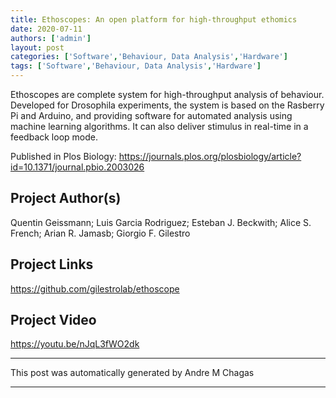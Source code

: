 ```yaml
---
title: Ethoscopes: An open platform for high-throughput ethomics
date: 2020-07-11
authors: ['admin']
layout: post
categories: ['Software','Behaviour, Data Analysis','Hardware']
tags: ['Software','Behaviour, Data Analysis','Hardware']
---
```

Ethoscopes are complete system for high-throughput analysis of behaviour. Developed for Drosophila experiments, the system is based on the Rasberry Pi and Arduino, and providing software for automated analysis using machine learning algorithms. It can also deliver stimulus in real-time in a feedback loop mode. 

Published in Plos Biology: https://journals.plos.org/plosbiology/article?id=10.1371/journal.pbio.2003026
## Project Author(s)
Quentin Geissmann; Luis Garcia Rodriguez; Esteban J. Beckwith; Alice S. French; Arian R. Jamasb; Giorgio F. Gilestro
## Project Links
https://github.com/gilestrolab/ethoscope
## Project Video
https://youtu.be/nJqL3fWO2dk
***
This post was automatically generated by
Andre M Chagas
***
